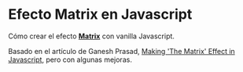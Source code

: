 # Efecto Matrix en Javascript

Cómo crear el efecto [**Matrix**](https://g.co/kgs/y1bL8y) con vanilla Javascript.

Basado en el artículo de Ganesh Prasad, [Making 'The Matrix' Effect in Javascript](https://dev.to/gnsp/making-the-matrix-effect-in-javascript-din), pero con algunas mejoras.